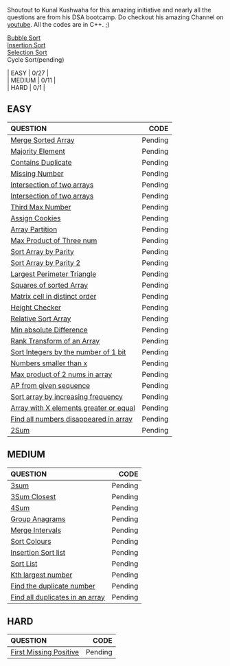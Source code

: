 Shoutout to Kunal Kushwaha for this amazing initiative and nearly all the questions are from his DSA bootcamp. Do checkout his 
amazing Channel on [youtube](https://www.youtube.com/c/KunalKushwaha/featured).
All the codes are in C++.  ;)

[Bubble Sort](https://github.com/VatsalNilay/Basic-DSA-CPP/blob/main/Sorting/bubbleSort.cpp)  
[Insertion Sort](https://github.com/VatsalNilay/Basic-DSA-CPP/blob/main/Sorting/insertionSort.cpp)  
[Selection Sort](https://github.com/VatsalNilay/Basic-DSA-CPP/blob/main/Sorting/selectionSort.cpp)  
Cycle Sort(pending)

| EASY | 0/27 |  
| MEDIUM | 0/11 |  
| HARD | 0/1 |  

## EASY

| QUESTION | CODE |
| :------- | ----: |
| [Merge Sorted Array](https://leetcode.com/problems/merge-sorted-array/) | Pending|
| [Majority Element](https://leetcode.com/problems/majority-element/) | Pending |
| [Contains Duplicate](https://leetcode.com/problems/contains-duplicate/) | Pending |
| [Missing Number](https://leetcode.com/problems/missing-number/) | Pending |
| [Intersection of two arrays](https://leetcode.com/problems/intersection-of-two-arrays/) | Pending |
| [Intersection of two arrays](https://leetcode.com/problems/intersection-of-two-arrays-ii/) | Pending |
| [Third Max Number](https://leetcode.com/problems/third-maximum-number/) | Pending |
| [Assign Cookies](https://leetcode.com/problems/assign-cookies/) | Pending |
| [Array Partition](https://leetcode.com/problems/array-partition-i/) | Pending |
| [Max Product of Three num](https://leetcode.com/problems/maximum-product-of-three-numbers/) | Pending |
| [Sort Array by Parity](https://leetcode.com/problems/sort-array-by-parity/) | Pending |
| [Sort Array by Parity 2](https://leetcode.com/problems/sort-array-by-parity-ii/) | Pending |
| [Largest Perimeter Triangle](https://leetcode.com/problems/largest-perimeter-triangle/) | Pending |
| [Squares of sorted Array](https://leetcode.com/problems/squares-of-a-sorted-array/) | Pending |
| [Matrix cell in distinct order](https://leetcode.com/problems/matrix-cells-in-distance-order/) | Pending |
| [Height Checker](https://leetcode.com/problems/height-checker/) | Pending |
| [Relative Sort Array](https://leetcode.com/problems/relative-sort-array/) | Pending |
| [Min absolute Difference](https://leetcode.com/problems/minimum-absolute-difference/) | Pending |
| [Rank Transform of an Array](https://leetcode.com/problems/rank-transform-of-an-array/) | Pending |
| [Sort Integers by the number of 1 bit](https://leetcode.com/problems/sort-integers-by-the-number-of-1-bits/) | Pending |
| [Numbers smaller than x](https://leetcode.com/problems/how-many-numbers-are-smaller-than-the-current-number/) | Pending |
| [Max product of 2 nums in array](https://leetcode.com/problems/maximum-product-of-two-elements-in-an-array/) | Pending |
| [AP from given sequence  ](https://leetcode.com/problems/can-make-arithmetic-progression-from-sequence/) | Pending |
| [Sort array by increasing frequency](https://leetcode.com/problems/sort-array-by-increasing-frequency/) | Pending |
| [Array with X elements greater or equal](https://leetcode.com/problems/special-array-with-x-elements-greater-than-or-equal-x/) | Pending |
| [Find all numbers disappeared in array ](https://leetcode.com/problems/find-all-numbers-disappeared-in-an-array/) | Pending | [Set Mismatch](https://leetcode.com/problems/set-mismatch/) | Pending |
| [2Sum](https://leetcode.com/problems/two-sum/) | Pending |

## MEDIUM
| QUESTION | CODE |
| :--- | ---: |
| [3sum](https://leetcode.com/problems/3sum/) | Pending |
| [3Sum Closest](https://leetcode.com/problems/3sum-closest/) | Pending |
| [4Sum](https://leetcode.com/problems/4sum/) | Pending |
| [Group Anagrams](https://leetcode.com/problems/group-anagrams/) | Pending |
| [Merge Intervals](https://leetcode.com/problems/merge-intervals/) | Pending |
| [Sort Colours](https://leetcode.com/problems/sort-colors/) | Pending |
| [Insertion Sort list](https://leetcode.com/problems/insertion-sort-list/) | Pending |
| [Sort List](https://leetcode.com/problems/sort-list/) | Pending |
| [Kth largest number](https://leetcode.com/problems/largest-number/) | Pending |
| [Find the duplicate number](https://leetcode.com/problems/find-the-duplicate-number/) | Pending |
| [Find all duplicates in an array](https://leetcode.com/problems/find-all-duplicates-in-an-array/) | Pending |

## HARD
| QUESTION | CODE | 
| :--- | ---: |
| [First Missing Positive](https://leetcode.com/problems/first-missing-positive/) | Pending |
